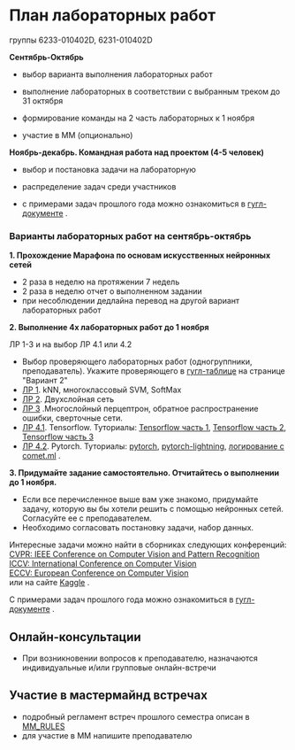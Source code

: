 # План лабораторных работ
группы 6233-010402D, 6231-010402D

**Сентябрь-Октябрь** 
- выбор варианта выполнения лабораторных работ
- выполнение лабораторных в соответствии с выбранным треком до 31 октября

- формирование команды на 2 часть лабораторных к 1 ноября
- участие в ММ (опционально)

**Ноябрь-декабрь. Командная работа над проектом (4-5 человек)**

- выбор и постановка задачи на лабораторную
- распределение задач среди участников

- c примерами  задач прошлого года можно ознакомиться в [гугл-документе](https://docs.google.com/document/d/1MzdbmrhabHUIb5-I-WGi_PSe_8J25_utfKjmfKUtfAc/edit?usp=sharing) .



### Варианты лабораторных работ на сентябрь-октябрь

**1. Прохождение Марафона по основам искусственных нейронных сетей**
- 2 раза в неделю на протяжении 7 недель 
- 2 раза в неделю отчет о выполненном задании
- при несоблюдении дедлайна перевод на другой вариант лабораторных работ 

**2. Выполнение 4х лабораторных работ до 1 ноября**

ЛР 1-3 и на выбор ЛР 4.1 или 4.2

- Выбор проверяющего лабораторных работ (одногруппники, преподаватель). Укажите проверяющего в [гугл-таблице](https://docs.google.com/spreadsheets/d/1dRMlUIZ1Wf_DmHZBubtRtNbHxteb7ThbJqqZhRCiMEw/edit#gid=1139255228) на странице "Вариант 2"
- [ЛР 1](https://github.com/kvvik/DL_Course_SamU/blob/master/lab_1-2/assignment1.ipynb). kNN, многоклассовый SVM, SoftMax
- [ЛР 2](https://github.com/kvvik/DL_Course_SamU/blob/master/lab_1-2/assignment2.ipynb). Двухслойная сеть
- [ЛР 3](https://github.com/kvvik/DL_Course_SamU/blob/master/lab_3/assignment3.ipynb) .Многослойный перцептрон, обратное распространение ошибки, сверточные сети. 
- [ЛР 4.1](https://github.com/kvvik/DS_SamU/blob/main/tasks/lab_10_tensorflow_groupNumber_secondName.ipynb). Tensorflow. 
Туториалы: [Tensorflow часть 1](https://github.com/kvvik/DS_SamU/blob/main/tasks/tensorflow/TensorFlow_Basics.ipynb),
[Tensorflow часть 2](https://github.com/kvvik/DS_SamU/blob/main/tasks/tensorflow/TensorFlow_Intermediate.ipynb),
[Tensorflow часть 3](https://github.com/kvvik/DS_SamU/blob/main/tasks/tensorflow/TensorFlow_Advanced.ipynb)
- [ЛР 4.2](https://github.com/kvvik/DS_SamU/blob/main/tasks/lab_7_pytorch_groupNumber_secondName.ipynb). Pytorch.
Туториалы: [pytorch](https://github.com/kvvik/DS_SamU/blob/main/tasks/pytorch_and_logging/pytorch_part_1_basics.ipynb),
[pytorch-lightning](https://github.com/kvvik/DS_SamU/blob/main/tasks/pytorch_and_logging/pytorch_part_2_lightning_basics.ipynb), 
[логирование с comet.ml](https://github.com/kvvik/DS_SamU/blob/main/tasks/pytorch_and_logging/pytorch_part_3_experiments_logging_basics.ipynb) .

**3. Придумайте задание самостоятельно. Отчитайтесь о выполнении до 1 ноября.**

- Если все перечисленное выше вам уже знакомо, придумайте задачу, которую вы бы хотели решить с помощью нейронных сетей. Согласуйте ее с преподавателем.
- Необходимо согласовать постановку задачи, набор данных. 

Интересные задачи можно найти в сборниках следующих конференций:  
[CVPR: IEEE Conference on Computer Vision and Pattern Recognition](https://openaccess.thecvf.com/CVPR2019)  
[ICCV: International Conference on Computer Vision](https://openaccess.thecvf.com/ICCV2019)  
[ECCV: European Conference on Computer Vision](https://openaccess.thecvf.com/ECCV2018)  
или на сайте [Kaggle](https://www.kaggle.com/) . 

С примерами  задач прошлого года можно ознакомиться в [гугл-документе](https://docs.google.com/document/d/1MzdbmrhabHUIb5-I-WGi_PSe_8J25_utfKjmfKUtfAc/edit?usp=sharing) .

## Онлайн-консультации
- При возникновении вопросов к преподавателю, назначаются индивидуальные и/или групповые онлайн-встречи

## Участие в мастермайнд встречах 

- подробный регламент встреч прошлого семестра описан в  [MM_RULES](https://github.com/kvvik/DS_SamU/blob/main/MM_RULES.md)
- для участие в ММ напишите преподавателю 
